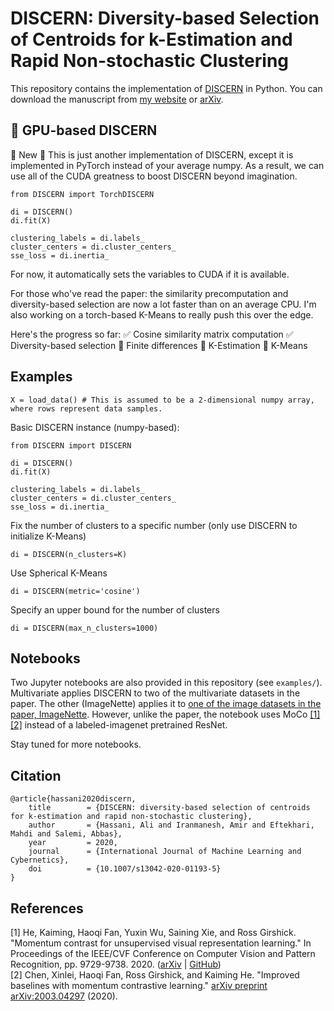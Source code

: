 # DISCERN: Diversity-based Selection of Centroids for k-Estimation and Rapid Non-stochastic Clustering
This repository contains the implementation of [DISCERN](https://link.springer.com/article/10.1007/s13042-020-01193-5) in Python. You can download the manuscript from [my website](https://alihassanijr.com/files/DISCERN.pdf) or [arXiv](https://arxiv.org/abs/1910.05933).

## :red_circle: GPU-based DISCERN
:red_circle: New :red_circle:
This is just another implementation of DISCERN, except it is implemented in PyTorch instead of your average numpy. As a result, we can use all of the CUDA greatness to boost DISCERN beyond imagination.

```python3
from DISCERN import TorchDISCERN

di = DISCERN()
di.fit(X)

clustering_labels = di.labels_
cluster_centers = di.cluster_centers_
sse_loss = di.inertia_
```
For now, it automatically sets the variables to CUDA if it is available.

For those who've read the paper: the similarity precomputation and diversity-based selection are now a lot faster than on an average CPU. I'm also working on a torch-based K-Means to really push this over the edge.

Here's the progress so far:
:white_check_mark: Cosine similarity matrix computation
:white_check_mark: Diversity-based selection
:black_square_button: Finite differences
:black_square_button: K-Estimation
:black_square_button: K-Means

## Examples
```python3
X = load_data() # This is assumed to be a 2-dimensional numpy array, where rows represent data samples.
```
Basic DISCERN instance (numpy-based):
```python3
from DISCERN import DISCERN

di = DISCERN()
di.fit(X)

clustering_labels = di.labels_
cluster_centers = di.cluster_centers_
sse_loss = di.inertia_
```
Fix the number of clusters to a specific number (only use DISCERN to initialize K-Means)
```python3
di = DISCERN(n_clusters=K)
```
Use Spherical K-Means
```python3
di = DISCERN(metric='cosine')
```
Specify an upper bound for the number of clusters
```python3
di = DISCERN(max_n_clusters=1000)
```


## Notebooks

Two Jupyter notebooks are also provided in this repository (see `examples/`). Multivariate applies DISCERN to two of the multivariate datasets in the paper.
The other (ImageNette) applies it to <a href="https://github.com/fastai/imagenette">one of the image datasets in the paper, ImageNette</a>. However, unlike the paper, the notebook uses MoCo <a href="#moco">[1]</a><a href="#mocov2">[2]</a> instead of a labeled-imagenet pretrained ResNet.

Stay tuned for more notebooks.

## Citation
```
@article{hassani2020discern,
	title        = {DISCERN: diversity-based selection of centroids for k-estimation and rapid non-stochastic clustering},
	author       = {Hassani, Ali and Iranmanesh, Amir and Eftekhari, Mahdi and Salemi, Abbas},
	year         = 2020,
	journal      = {International Journal of Machine Learning and Cybernetics},
	doi          = {10.1007/s13042-020-01193-5}
}
```

## References

<div id="moco">
[1] He, Kaiming, Haoqi Fan, Yuxin Wu, Saining Xie, and Ross Girshick. "Momentum contrast for unsupervised visual representation learning." In Proceedings of the IEEE/CVF Conference on Computer Vision and Pattern Recognition, pp. 9729-9738. 2020. (<a href="https://arxiv.org/abs/1911.05722">arXiv</a> | <a href="https://github.com/facebookresearch/moco/">GitHub</a>) 
</div>
<div id="mocov2">
[2] Chen, Xinlei, Haoqi Fan, Ross Girshick, and Kaiming He. "Improved baselines with momentum contrastive learning." <a href="https://arxiv.org/abs/1911.05722">arXiv preprint arXiv:2003.04297</a> (2020).
</div>
